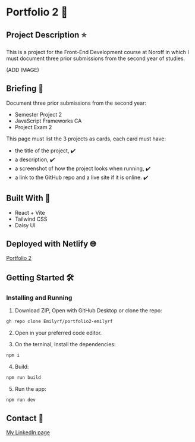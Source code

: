 # Portfolio 2 :hammer:

## Project Description :star:
This is a project for the Front-End Development course at Noroff in which I must document three prior submissions from the second year of studies.

(ADD IMAGE)

## Briefing :memo:

Document three prior submissions from the second year:
- Semester Project 2
- JavaScript Frameworks CA
- Project Exam 2

This page must list the 3 projects as cards, each card must have:

-  the title of the project, :heavy_check_mark:
-  a description, :heavy_check_mark:
- a screenshot of how the project looks when running, :heavy_check_mark:
- a link to the GitHub repo and a live site if it is online. :heavy_check_mark:


## Built With :wrench:

- React + Vite
- Tailwind CSS
- Daisy UI


## Deployed with Netlify :globe_with_meridians:
[Portfolio 2](https://emilyregoferreira.netlify.app)

## Getting Started :hammer_and_wrench:

### Installing and Running

1. Download ZIP, Open with GitHub Desktop or clone the repo:

```bash
gh repo clone Emilyrf/portfolio2-emilyrf
```

2. Open in your preferred code editor.

3. On the terninal, Install the dependencies:

```bash
npm i
```

4. Build:

```bash
npm run build
```

5. Run the app:

```bash
npm run dev
```

## Contact :speech_balloon:

[My LinkedIn page](https://www.linkedin.com/in/emily-rego-ferreira/)
